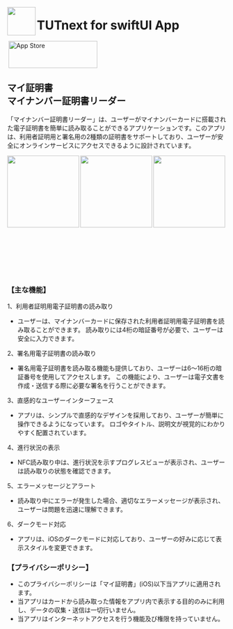 <img src="https://github.com/user-attachments/assets/98d3feb0-728a-4e21-bfea-b2384c801e2d" align="left" width="65"> <h1>TUTnext for swiftUI App</h1>
<a href="https://apps.apple.com/us/app/%E3%83%9E%E3%82%A4%E8%A8%BC%E6%98%8E%E6%9B%B8/id6744557843" style="display: inline-block;">
<img src="https://toolbox.marketingtools.apple.com/api/v2/badges/download-on-the-app-store/black/ja-jp?releaseDate=1742083200" alt="App Store" align="right" style="width: 204px; height: 62px; vertical-align: middle; object-fit: contain;" />
</a>
## マイ証明書<br>マイナンバー証明書リーダー

「マイナンバー証明書リーダー」は、ユーザーがマイナンバーカードに搭載された電子証明書を簡単に読み取ることができるアプリケーションです。このアプリは、利用者証明用と署名用の2種類の証明書をサポートしており、ユーザーが安全にオンラインサービスにアクセスできるように設計されています。

<img src="https://github.com/user-attachments/assets/9a0e0813-bbe8-47d4-b6bf-c9af327134fa" align="left" width="165">
<img src="https://github.com/user-attachments/assets/a9713395-6cfb-41eb-a3e5-9a2c1d9ce005" align="left" width="165">
<img src="https://github.com/user-attachments/assets/18b718d4-ceb2-4b23-b4ee-03b4e940a0eb" align="left" width="165">
<br><br><br><br><br><br><br><br><br><br><br><br><br><br><br><br>

### 【主な機能】

1、利用者証明用電子証明書の読み取り
- ユーザーは、マイナンバーカードに保存された利用者証明用電子証明書を読み取ることができます。
読み取りには4桁の暗証番号が必要で、ユーザーは安全に入力できます。

2、署名用電子証明書の読み取り
- 署名用電子証明書を読み取る機能も提供しており、ユーザーは6〜16桁の暗証番号を使用してアクセスします。
この機能により、ユーザーは電子文書を作成・送信する際に必要な署名を行うことができます。

3、直感的なユーザーインターフェース
- アプリは、シンプルで直感的なデザインを採用しており、ユーザーが簡単に操作できるようになっています。
ロゴやタイトル、説明文が視覚的にわかりやすく配置されています。

4、進行状況の表示
- NFC読み取り中は、進行状況を示すプログレスビューが表示され、ユーザーは読み取りの状態を確認できます。

5、エラーメッセージとアラート
- 読み取り中にエラーが発生した場合、適切なエラーメッセージが表示され、ユーザーは問題を迅速に理解できます。

6、ダークモード対応
- アプリは、iOSのダークモードに対応しており、ユーザーの好みに応じて表示スタイルを変更できます。

### 【プライバシーポリシー】

- このプライバシーポリシーは「マイ証明書」(iOS)以下当アプリに適用されます。
- 当アプリはカードから読み取った情報をアプリ内で表示する目的のみに利用し、データの収集・送信は一切行いません。
- 当アプリはインターネットアクセスを行う機能及び権限を持っていません。
